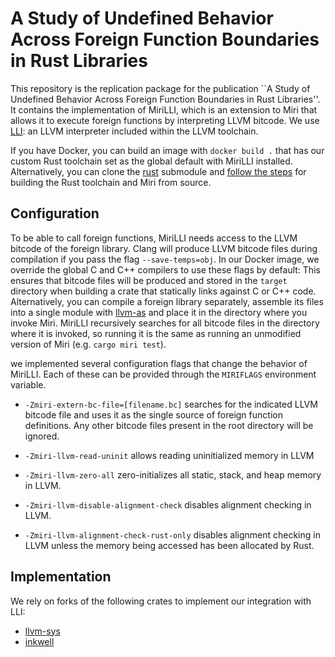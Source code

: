 # A Study of Undefined Behavior Across Foreign Function Boundaries in Rust Libraries

This repository is the replication package for the publication ``A Study of Undefined Behavior Across Foreign Function Boundaries in Rust Libraries''. 
It contains the implementation of MiriLLI, which is an extension to Miri that allows it to execute foreign functions by interpreting LLVM bitcode. We use [LLI](https://llvm.org/docs/CommandGuide/lli.html): an LLVM interpreter included within the LLVM toolchain. 

If you have Docker, you can build an image with `docker build .` that has our custom Rust toolchain set as the global default with MiriLLI installed. Alternatively, you can clone the [rust](https://github.com/icmccorm/mirilli-rust) submodule and [follow the steps](https://rustc-dev-guide.rust-lang.org/building/how-to-build-and-run.html) for building the Rust toolchain and Miri from source. 

##  Configuration

To be able to call foreign functions, MiriLLI needs access to the LLVM bitcode of the foreign library. Clang will produce LLVM bitcode files during compilation if you pass the flag `--save-temps=obj`. In our Docker image, we override the global C and C++ compilers to use these flags by default: This ensures that bitcode files will be produced and stored in the `target` directory when building a crate that statically links against C or C++ code. Alternatively, you can compile a foreign library separately, assemble its files into a single module with [llvm-as](https://llvm.org/docs/CommandGuide/llvm-as.html) and place it in the directory where you invoke Miri. MiriLLI recursively searches for all bitcode files in the directory where it is invoked, so running it is the same as running an unmodified version of Miri (e.g. `cargo miri test`).

we implemented several configuration flags that change the behavior of MiriLLI. Each of these can be provided through the `MIRIFLAGS` environment variable.

* `-Zmiri-extern-bc-file=[filename.bc]` searches for the indicated LLVM bitcode file and uses it as the single source of foreign function definitions. Any other bitcode files present in the root directory will be ignored.

* `-Zmiri-llvm-read-uninit` allows reading uninitialized memory in LLVM

* `-Zmiri-llvm-zero-all` zero-initializes all static, stack, and heap memory in LLVM. 

* `-Zmiri-llvm-disable-alignment-check` disables alignment checking in LLVM.

* `-Zmiri-llvm-alignment-check-rust-only` disables alignment checking in LLVM unless the memory being accessed has been allocated by Rust.

## Implementation
We rely on forks of the following crates to implement our integration with LLI:
* [llvm-sys](https://crates.io/crates/llvm-sys)
* [inkwell](https://github.com/icmccorm/inkwell)

